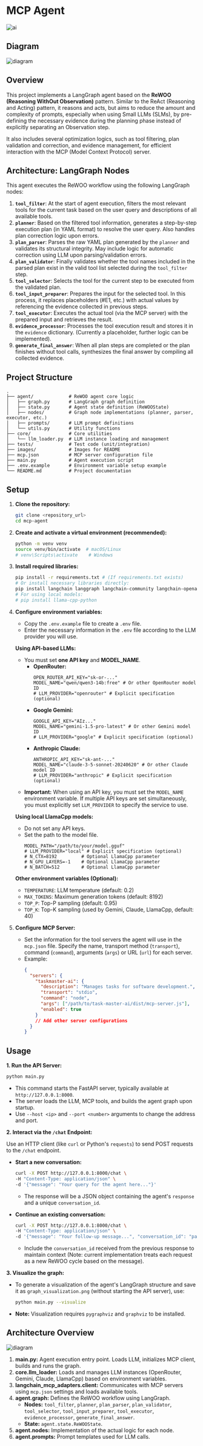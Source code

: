 # MCP Agent

![ai](https://github.com/user-attachments/assets/3a872acc-3bee-4762-a22c-a28432923f46)

## Diagram

![diagram](./images/diagram.png)

## Overview

This project implements a LangGraph agent based on the **ReWOO (Reasoning WithOut Observation)** pattern. Similar to the ReAct (Reasoning and Acting) pattern, it reasons and acts, but aims to reduce the amount and complexity of prompts, especially when using Small LLMs (SLMs), by pre-defining the necessary evidence during the planning phase instead of explicitly separating an Observation step.

It also includes several optimization logics, such as tool filtering, plan validation and correction, and evidence management, for efficient interaction with the MCP (Model Context Protocol) server.

## Architecture: LangGraph Nodes

This agent executes the ReWOO workflow using the following LangGraph nodes:

1.  **`tool_filter`**: At the start of agent execution, filters the most relevant tools for the current task based on the user query and descriptions of all available tools.
2.  **`planner`**: Based on the filtered tool information, generates a step-by-step execution plan (in YAML format) to resolve the user query. Also handles plan correction logic upon errors.
3.  **`plan_parser`**: Parses the raw YAML plan generated by the `planner` and validates its structural integrity. May include logic for automatic correction using LLM upon parsing/validation errors.
4.  **`plan_validator`**: Finally validates whether the tool names included in the parsed plan exist in the valid tool list selected during the `tool_filter` step.
5.  **`tool_selector`**: Selects the tool for the current step to be executed from the validated plan.
6.  **`tool_input_preparer`**: Prepares the input for the selected tool. In this process, it replaces placeholders (#E1, etc.) with actual values by referencing the evidence collected in previous steps.
7.  **`tool_executor`**: Executes the actual tool (via the MCP server) with the prepared input and retrieves the result.
8.  **`evidence_processor`**: Processes the tool execution result and stores it in the `evidence` dictionary. (Currently a placeholder, further logic can be implemented).
9.  **`generate_final_answer`**: When all plan steps are completed or the plan finishes without tool calls, synthesizes the final answer by compiling all collected evidence.

## Project Structure

```
.
├── agent/             # ReWOO agent core logic
│   ├── graph.py       # LangGraph graph definition
│   ├── state.py       # Agent state definition (ReWOOState)
│   ├── nodes/         # Graph node implementations (planner, parser, executor, etc.)
│   ├── prompts/       # LLM prompt definitions
│   └── utils.py       # Utility functions
├── core/              # Core utilities
│   └── llm_loader.py  # LLM instance loading and management
├── tests/             # Test code (unit/integration)
├── images/            # Images for README
├── mcp.json           # MCP server configuration file
├── main.py            # Agent execution script
├── .env.example       # Environment variable setup example
└── README.md          # Project documentation
```

## Setup

1.  **Clone the repository:**
    ```bash
    git clone <repository_url>
    cd mcp-agent
    ```

2.  **Create and activate a virtual environment (recommended):**
    ```bash
    python -m venv venv
    source venv/bin/activate  # macOS/Linux
    # venv\Scripts\activate    # Windows
    ```

3.  **Install required libraries:**
    ```bash
    pip install -r requirements.txt # (If requirements.txt exists)
    # Or install necessary libraries directly:
    pip install langchain langgraph langchain-community langchain-openai langchain-google-genai langchain-anthropic langchain_mcp_adapters python-dotenv httpx openai
    # For using local models:
    # pip install llama-cpp-python
    ```

4.  **Configure environment variables:**
    *   Copy the `.env.example` file to create a `.env` file.
    *   Enter the necessary information in the `.env` file according to the LLM provider you will use.

    **Using API-based LLMs:**

    *   You must set **one API key** and **MODEL_NAME**.
        *   **OpenRouter:**
            ```dotenv
            OPEN_ROUTER_API_KEY="sk-or-..."
            MODEL_NAME="qwen/qwen3-14b:free" # Or other OpenRouter model ID
            # LLM_PROVIDER="openrouter" # Explicit specification (optional)
            ```
        *   **Google Gemini:**
            ```dotenv
            GOOGLE_API_KEY="AIz..."
            MODEL_NAME="gemini-1.5-pro-latest" # Or other Gemini model ID
            # LLM_PROVIDER="google" # Explicit specification (optional)
            ```
        *   **Anthropic Claude:**
            ```dotenv
            ANTHROPIC_API_KEY="sk-ant-..."
            MODEL_NAME="claude-3-5-sonnet-20240620" # Or other Claude model ID
            # LLM_PROVIDER="anthropic" # Explicit specification (optional)
            ```
    *   **Important:** When using an API key, you must set the `MODEL_NAME` environment variable. If multiple API keys are set simultaneously, you must explicitly set `LLM_PROVIDER` to specify the service to use.

    **Using local LlamaCpp models:**

    *   Do not set any API keys.
    *   Set the path to the model file.
        ```dotenv
        MODEL_PATH="/path/to/your/model.gguf"
        # LLM_PROVIDER="local" # Explicit specification (optional)
        # N_CTX=8192         # Optional LlamaCpp parameter
        # N_GPU_LAYERS=-1    # Optional LlamaCpp parameter
        # N_BATCH=512        # Optional LlamaCpp parameter
        ```

    **Other environment variables (Optional):**

    *   `TEMPERATURE`: LLM temperature (default: 0.2)
    *   `MAX_TOKENS`: Maximum generation tokens (default: 8192)
    *   `TOP_P`: Top-P sampling (default: 0.95)
    *   `TOP_K`: Top-K sampling (used by Gemini, Claude, LlamaCpp, default: 40)

5.  **Configure MCP Server:**
    *   Set the information for the tool servers the agent will use in the `mcp.json` file. Specify the name, transport method (`transport`), command (`command`), arguments (`args`) or URL (`url`) for each server.
    *   Example:
        ```json
        {
          "servers": {
            "taskmaster-ai": {
              "description": "Manages tasks for software development.",
              "transport": "stdio",
              "command": "node",
              "args": ["/path/to/task-master-ai/dist/mcp-server.js"],
              "enabled": true
            }
            // Add other server configurations
          }
        }
        ```

## Usage

**1. Run the API Server:**

```bash
python main.py
```
*   This command starts the FastAPI server, typically available at `http://127.0.0.1:8000`.
*   The server loads the LLM, MCP tools, and builds the agent graph upon startup.
*   Use `--host <ip>` and `--port <number>` arguments to change the address and port.

**2. Interact via the `/chat` Endpoint:**

Use an HTTP client (like `curl` or Python's `requests`) to send POST requests to the `/chat` endpoint.

*   **Start a new conversation:**
    ```bash
    curl -X POST http://127.0.0.1:8000/chat \
    -H "Content-Type: application/json" \
    -d '{"message": "Your query for the agent here..."}'
    ```
    *   The response will be a JSON object containing the agent's `response` and a unique `conversation_id`.

*   **Continue an existing conversation:**
    ```bash
    curl -X POST http://127.0.0.1:8000/chat \
    -H "Content-Type: application/json" \
    -d '{"message": "Your follow-up message...", "conversation_id": "paste_the_id_from_previous_response"}'
    ```
    *   Include the `conversation_id` received from the previous response to maintain context (Note: current implementation treats each request as a new ReWOO cycle based on the message).

**3. Visualize the graph:**

*   To generate a visualization of the agent's LangGraph structure and save it as `graph_visualization.png` (without starting the API server), use:
    ```bash
    python main.py --visualize
    ```
*   **Note:** Visualization requires `pygraphviz` and `graphviz` to be installed.

## Architecture Overview

![diagram](./images/diagram.png)

1.  **main.py:** Agent execution entry point. Loads LLM, initializes MCP client, builds and runs the graph.
2.  **core.llm_loader:** Loads and manages LLM instances (OpenRouter, Gemini, Claude, LlamaCpp) based on environment variables.
3.  **langchain_mcp_adapters.client:** Communicates with MCP servers using `mcp.json` settings and loads available tools.
4.  **agent.graph:** Defines the ReWOO workflow using LangGraph.
    *   **Nodes:** `tool_filter`, `planner`, `plan_parser`, `plan_validator`, `tool_selector`, `tool_input_preparer`, `tool_executor`, `evidence_processor`, `generate_final_answer`.
    *   **State:** `agent.state.ReWOOState`.
5.  **agent.nodes:** Implementation of the actual logic for each node.
6.  **agent.prompts:** Prompt templates used for LLM calls.

